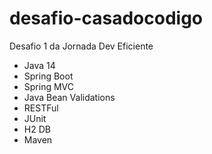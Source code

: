 # desafio-casadocodigo
Desafio 1 da Jornada Dev Eficiente

- Java 14
- Spring Boot
- Spring MVC
- Java Bean Validations
- RESTFul
- JUnit
- H2 DB
- Maven


